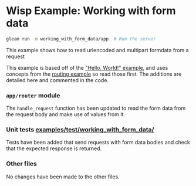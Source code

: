 # Wisp Example: Working with form data

```sh
gleam run -m working_with_form_data/app  # Run the server
```

This example shows how to read urlencoded and multipart formdata from a request

This example is based off of the ["Hello, World!" example][hello], and uses
concepts from the [routing example][routing] so read those first. The additions
are detailed here and commented in the code.

[hello]: [examples/src/hello_world](./../hello_world/)
[routing]: [examples/src/hello_world](./../routing/)

### `app/router` module

The `handle_request` function has been updated to read the form data from the
request body and make use of values from it.

### Unit tests [examples/test/working_with_form_data/](../../test/working_with_form_data/)

Tests have been added that send requests with form data bodies and check that
the expected response is returned.

### Other files

No changes have been made to the other files.
